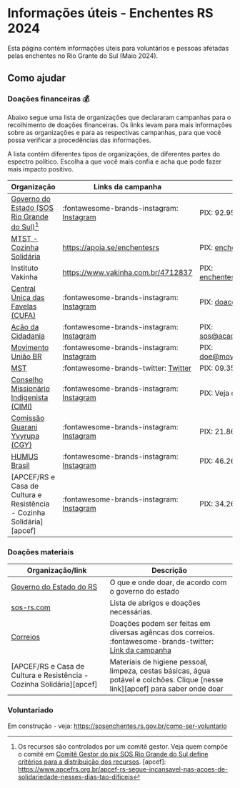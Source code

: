 # Informações úteis - Enchentes RS 2024

Esta página contém informações úteis para voluntários e pessoas afetadas pelas enchentes no Rio Grante do Sul (Maio 2024).

## Como ajudar

### Doações financeiras 💰

Abaixo segue uma lista de organizações que declararam campanhas para o recolhimento de doações financeiras.
Os links levam para mais informações sobre as organizações e para as respectivas campanhas, para que você possa verificar a procedências das informações.

A lista contém diferentes tipos de organizações, de diferentes partes do espectro político. Escolha a que você mais confia e acha que pode fazer mais impacto positivo.

| Organização                                                           | Links da campanha                                                                                  | Como doar                        |
| --------------------------------------------------------------------- | -------------------------------------------------------------------------------------------------- | -------------------------------- |
| [Governo do Estado (SOS Rio Grande do Sul)][sosrs][^sosrs]            | :fontawesome-brands-instagram: [Instagram](https://www.instagram.com/p/C6elevDOfVW/)               | PIX: 92.958.800/0001-38          |
| [MTST - Cozinha Solidária](https://mtst.org/cozinhas-solidarias/)     | <https://apoia.se/enchentesrs>                                                                     | PIX: enchentes@apoia.se          |
| Instituto Vakinha                                                     | <https://www.vakinha.com.br/4712837>                                                               | PIX: enchentes@vakinha.com.br    |
| [Central Única das Favelas (CUFA)](https://cufa.org.br/doar/)         | :fontawesome-brands-instagram: [Instagram](https://www.instagram.com/p/C6hNWBzpbRK/)               | PIX: doacoes@cufa.org.br         |
| [Ação da Cidadania](https://www.acaodacidadania.org.br/como-apoiar)   | :fontawesome-brands-instagram: [Instagram](https://www.instagram.com/p/C6eGa18N_HA/)               | PIX: sos@acaodacidadania.org.br  |
| [Movimento União BR](https://www.movimentouniaobr.com.br/)            | :fontawesome-brands-instagram: [Instagram](https://www.instagram.com/p/C6fFFlSNhZw/)               | PIX: doe@movimentouniaobr.com.br |
| [MST](https://mst.org.br/quem-somos/)                                 | :fontawesome-brands-twitter: [Twitter](https://twitter.com/MST_Oficial/status/1786843972385608008) | PIX: 09.352.141/0001-48          |
| [Conselho Missionário Indigenista (CIMI)](https://cimi.org.br/)       | :fontawesome-brands-instagram: [Instagram](https://www.instagram.com/p/C6mfJUTPu9a/)               | PIX: Veja o instragram           |
| [Comissão Guarani Yvyrupa (CGY)](https://www.yvyrupa.org.br/)         | :fontawesome-brands-instagram: [Instagram](https://www.instagram.com/p/C6hXaMBvib1/)               | PIX: 21.860.239/0001-01          |
| [HUMUS Brasil](https://www.humusbr.org/quem-somos)                    | :fontawesome-brands-instagram: [Instagram](https://www.instagram.com/p/C6hTjz3pxe3/)               | PIX: 46.265.388/0001-53          |
| [APCEF/RS e Casa de Cultura e Resistência - Cozinha Solidária][apcef] | :fontawesome-brands-instagram: [Instagram](https://www.instagram.com/p/C6uMCc5uKwG/)               | PIX: 34.267.237/0001-55                                 |

[sosrs]: https://sosenchentes.rs.gov.br/sobre-o-pix 
[^sosrs]: Os recursos são controlados por um comitê gestor. Veja quem compõe o comitê em [Comitê Gestor do pix SOS Rio Grande do Sul define critérios para a distribuição dos recursos](https://www.estado.rs.gov.br/comite-gestor-do-pix-sos-rio-grande-do-sul-define-criterios-para-a-distribuicao-dos-recursos).
[apcef]: https://www.apcefrs.org.br/apcef-rs-segue-incansavel-nas-acoes-de-solidariedade-nesses-dias-tao-dificeis

### Doações materiais

| Organização/link                                                            | Descrição                                                                                                                                                                  |
| --------------------------------------------------------------------------- | -------------------------------------------------------------------------------------------------------------------------------------------------------------------------- |
| [Governo do Estado do RS](https://sosenchentes.rs.gov.br/o-que-e-onde-doar) | O que e onde doar, de acordo com o governo do estado                                                                                                                       |
| [sos-rs.com](https://sos-rs.com/)                                           | Lista de abrigos e doações necessárias.                                                                                                                                    |
| [Correios]                                                                  | Doações podem ser feitas em diversas agêncas dos correios. <br> :fontawesome-brands-twitter: [Link da campanha](https://twitter.com/correiosBR/status/1787780269908333004) |
| [APCEF/RS e Casa de Cultura e Resistência - Cozinha Solidária][apcef]       | Materiais de higiene pessoal, limpeza, cestas básicas, água potável e colchões. Clique [nesse link][apcef] para saber onde doar                                            |

[Correios]: https://saladeimprensa.correios.com.br/arquivos/9505

### Voluntariado

Em construção - veja: <https://sosenchentes.rs.gov.br/como-ser-voluntario>